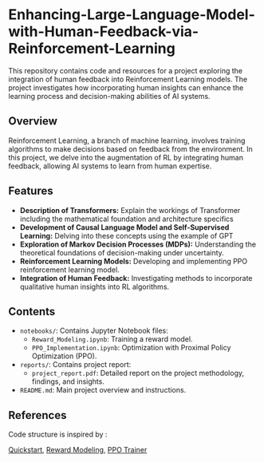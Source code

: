 # Enhancing-Large-Language-Model-with-Human-Feedback-via-Reinforcement-Learning

This repository contains code and resources for a project exploring the integration of human feedback into Reinforcement Learning models. The project investigates how incorporating human insights can enhance the learning process and decision-making abilities of AI systems.

## Overview

Reinforcement Learning, a branch of machine learning, involves training algorithms to make decisions based on feedback from the environment. In this project, we delve into the augmentation of RL by integrating human feedback, allowing AI systems to learn from human expertise.

## Features

- **Description of Transformers:** Explain the workings of Transformer including the mathematical foundation and architecture specifics
- **Development of Causal Language Model and Self-Supervised Learning:** Delving into these concepts using the example of GPT
- **Exploration of Markov Decision Processes (MDPs):** Understanding the theoretical foundations of decision-making under uncertainty.
- **Reinforcement Learning Models:** Developing and implementing PPO reinforcement learning model.
- **Integration of Human Feedback:** Investigating methods to incorporate qualitative human insights into RL algorithms.


## Contents

- `notebooks/`: Contains Jupyter Notebook files:
  - `Reward_Modeling.ipynb`: Training a reward model.
  - `PPO_Implementation.ipynb`: Optimization with Proximal Policy Optimization (PPO).
- `reports/`: Contains project report:
  - `project_report.pdf`: Detailed report on the project methodology, findings, and insights.
- `README.md`: Main project overview and instructions.

## References

Code structure is inspired by :

[Quickstart](https://huggingface.co/docs/trl/quickstart), [Reward Modeling](https://huggingface.co/docs/trl/reward_trainer), [PPO Trainer](https://huggingface.co/docs/trl/ppo_trainer)



